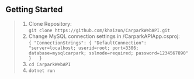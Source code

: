 ## Getting Started
>
> 1. Clone Repository:  
`git clone https://github.com/khaizon/CarparkWebAPI.git`
> 2. Change MySQL connection settings in /CarparkAPIApp.csproj:  
`{
  "ConnectionStrings": {
    "DefaultConnection": "server=localhost; userid=root; port=3306; database=mysqlcarpark; sslmode=required; password=1234567890"
  }  
  }
`
> 3. `cd CarparkWebAPI`
> 4. `dotnet run`
